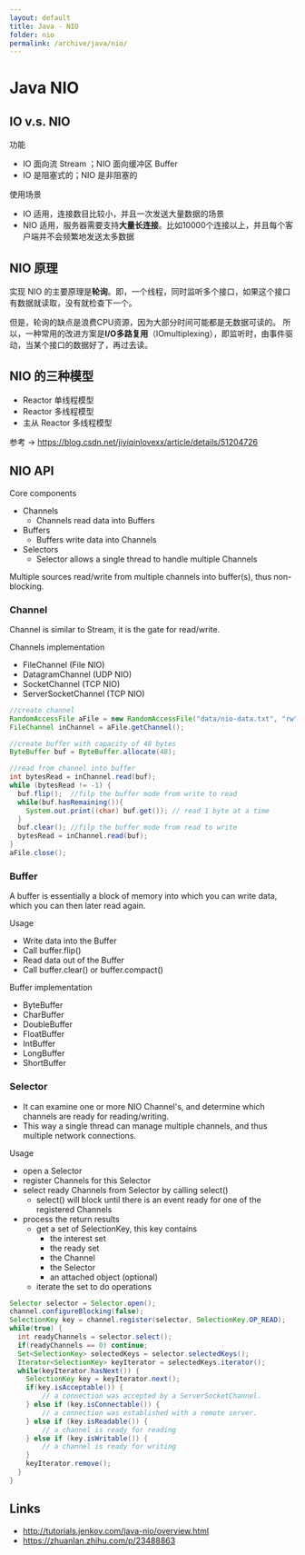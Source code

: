 ```yaml
---
layout: default
title: Java - NIO
folder: nio
permalink: /archive/java/nio/
---
```


# Java NIO

## IO v.s. NIO

功能
- IO 面向流 Stream ；NIO 面向缓冲区 Buffer
- IO 是阻塞式的；NIO 是非阻塞的

使用场景
- IO 适用，连接数目比较小，并且一次发送大量数据的场景
- NIO 适用，服务器需要支持**大量长连接**。比如10000个连接以上，并且每个客户端并不会频繁地发送太多数据

## NIO 原理

实现 NIO 的主要原理是**轮询**。即，一个线程，同时监听多个接口，如果这个接口有数据就读取，没有就检查下一个。

但是，轮询的缺点是浪费CPU资源，因为大部分时间可能都是无数据可读的。
所以，一种常用的改进方案是**I/O多路复用**（IOmultiplexing），即监听时，由事件驱动，当某个接口的数据好了，再过去读。

## NIO 的三种模型

- Reactor 单线程模型
- Reactor 多线程模型
- 主从 Reactor 多线程模型

参考 -> <https://blog.csdn.net/jiyiqinlovexx/article/details/51204726>

## NIO API

Core components

- Channels
  - Channels read data into Buffers
- Buffers
  - Buffers write data into Channels
- Selectors
  - Selector allows a single thread to handle multiple Channels

Multiple sources read/write from multiple channels into buffer(s), thus non-blocking.

### Channel

Channel is similar to Stream, it is the gate for read/write.

Channels implementation

- FileChannel (File NIO)
- DatagramChannel (UDP NIO)
- SocketChannel (TCP NIO)
- ServerSocketChannel (TCP NIO)

~~~ java
//create channel
RandomAccessFile aFile = new RandomAccessFile("data/nio-data.txt", "rw");
FileChannel inChannel = aFile.getChannel();

//create buffer with capacity of 48 bytes
ByteBuffer buf = ByteBuffer.allocate(48);

//read from channel into buffer
int bytesRead = inChannel.read(buf); 
while (bytesRead != -1) {
  buf.flip();  //filp the buffer mode from write to read
  while(buf.hasRemaining()){
    System.out.print((char) buf.get()); // read 1 byte at a time
  }
  buf.clear(); //filp the buffer mode from read to write
  bytesRead = inChannel.read(buf);
}
aFile.close();
~~~

### Buffer

A buffer is essentially a block of memory into which you can write data, which you can then later read again.

Usage

- Write data into the Buffer
- Call buffer.flip()
- Read data out of the Buffer
- Call buffer.clear() or buffer.compact()

Buffer implementation

- ByteBuffer
- CharBuffer
- DoubleBuffer
- FloatBuffer
- IntBuffer
- LongBuffer
- ShortBuffer

### Selector

- It can examine one or more NIO Channel's, and determine which channels are ready for reading/writing. 
- This way a single thread can manage multiple channels, and thus multiple network connections.

Usage

- open a Selector
- register Channels for this Selector
- select ready Channels from Selector by calling select()
  - select() will block until there is an event ready for one of the registered Channels
- process the return results
  - get a set of SelectionKey, this key contains
    - the interest set
    - the ready set
    - the Channel
    - the Selector
    - an attached object (optional)
  - iterate the set to do operations

~~~ java
Selector selector = Selector.open();
channel.configureBlocking(false);
SelectionKey key = channel.register(selector, SelectionKey.OP_READ);
while(true) {
  int readyChannels = selector.select();
  if(readyChannels == 0) continue;
  Set<SelectionKey> selectedKeys = selector.selectedKeys();
  Iterator<SelectionKey> keyIterator = selectedKeys.iterator();
  while(keyIterator.hasNext()) {
    SelectionKey key = keyIterator.next();
    if(key.isAcceptable()) {
        // a connection was accepted by a ServerSocketChannel.
    } else if (key.isConnectable()) {
        // a connection was established with a remote server.
    } else if (key.isReadable()) {
        // a channel is ready for reading
    } else if (key.isWritable()) {
        // a channel is ready for writing
    }
    keyIterator.remove();
  }
}
~~~

## Links
- <http://tutorials.jenkov.com/java-nio/overview.html>
- <https://zhuanlan.zhihu.com/p/23488863>
